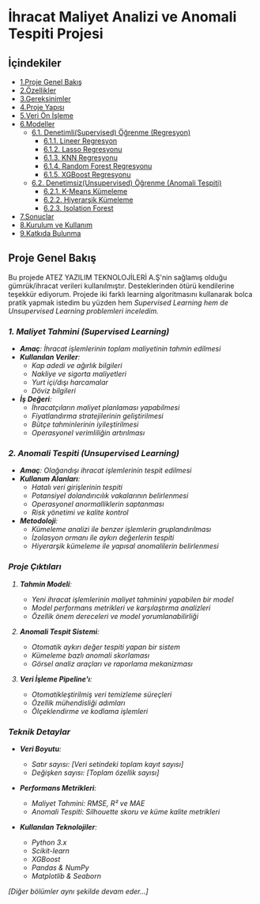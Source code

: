 # İhracat Maliyet Analizi ve Anomali Tespiti Projesi

## İçindekiler
- [1.Proje Genel Bakış](#proje-genel-bakış)
- [2.Özellikler](#özellikler)
- [3.Gereksinimler](#gereksinimler)
- [4.Proje Yapısı](#proje-yapısı)
- [5.Veri Ön İşleme](#veri-ön-işleme)
- [6.Modeller](#modeller)
    - [6.1. Denetimli(Supervised) Öğrenme (Regresyon)](#Denetimli-Öğrenme)
        - [6.1.1. Lineer Regresyon](#Lineer-Regresyon)
        - [6.1.2. Lasso Regresyonu](#Lasso-Regresyonu)
        - [6.1.3. KNN Regresyonu](#KNN-Regresyonu)
        - [6.1.4. Random Forest Regresyonu](#Random-Forest-Regresyonu)
        - [6.1.5. XGBoost Regresyonu](#XGBoost-Regresyonu)
    - [6.2. Denetimsiz(Unsupervised) Öğrenme (Anomali Tespiti)](#Denetimsiz-Öğrenme)
        - [6.2.1. K-Means Kümeleme](#K-Means-Kümeleme)
        - [6.2.2. Hiyerarşik Kümeleme](#Hiyerarşik-Kümeleme)
        - [6.2.3. Isolation Forest](#Isolation-Forest)
- [7.Sonuçlar](#sonuçlar)
- [8.Kurulum ve Kullanım](#kurulum-ve-kullanım)
- [9.Katkıda Bulunma](#katkıda-bulunma)

## Proje Genel Bakış
Bu projede ATEZ YAZILIM TEKNOLOJİLERİ A.Ş'nin sağlamış olduğu gümrük/ihracat verileri kullanılmıştır. Desteklerinden ötürü kendilerine teşekkür ediyorum. Projede iki farklı learning algoritmasını kullanarak bolca pratik yapmak istedim bu yüzden hem <i>Supervised Learning<i/> hem de <i>Unsupervised Learning<i/> problemleri inceledim.

### 1. Maliyet Tahmini (Supervised Learning)
- **Amaç**: İhracat işlemlerinin toplam maliyetinin tahmin edilmesi
- **Kullanılan Veriler**:
  - Kap adedi ve ağırlık bilgileri
  - Nakliye ve sigorta maliyetleri
  - Yurt içi/dışı harcamalar
  - Döviz bilgileri
- **İş Değeri**:
  - İhracatçıların maliyet planlaması yapabilmesi
  - Fiyatlandırma stratejilerinin geliştirilmesi
  - Bütçe tahminlerinin iyileştirilmesi
  - Operasyonel verimliliğin artırılması

### 2. Anomali Tespiti (Unsupervised Learning)
- **Amaç**: Olağandışı ihracat işlemlerinin tespit edilmesi
- **Kullanım Alanları**:
  - Hatalı veri girişlerinin tespiti
  - Potansiyel dolandırıcılık vakalarının belirlenmesi
  - Operasyonel anormalliklerin saptanması
  - Risk yönetimi ve kalite kontrol
- **Metodoloji**:
  - Kümeleme analizi ile benzer işlemlerin gruplandırılması
  - İzolasyon ormanı ile aykırı değerlerin tespiti
  - Hiyerarşik kümeleme ile yapısal anomalilerin belirlenmesi

### Proje Çıktıları
1. **Tahmin Modeli**:
   - Yeni ihracat işlemlerinin maliyet tahminini yapabilen bir model
   - Model performans metrikleri ve karşılaştırma analizleri
   - Özellik önem dereceleri ve model yorumlanabilirliği

2. **Anomali Tespit Sistemi**:
   - Otomatik aykırı değer tespiti yapan bir sistem
   - Kümeleme bazlı anomali skorlaması
   - Görsel analiz araçları ve raporlama mekanizması

3. **Veri İşleme Pipeline'ı**:
   - Otomatikleştirilmiş veri temizleme süreçleri
   - Özellik mühendisliği adımları
   - Ölçeklendirme ve kodlama işlemleri

### Teknik Detaylar
- **Veri Boyutu**: 
  - Satır sayısı: [Veri setindeki toplam kayıt sayısı]
  - Değişken sayısı: [Toplam özellik sayısı]
  
- **Performans Metrikleri**:
  - Maliyet Tahmini: RMSE, R² ve MAE
  - Anomali Tespiti: Silhouette skoru ve küme kalite metrikleri

- **Kullanılan Teknolojiler**:
  - Python 3.x
  - Scikit-learn
  - XGBoost
  - Pandas & NumPy
  - Matplotlib & Seaborn

[Diğer bölümler aynı şekilde devam eder...]
